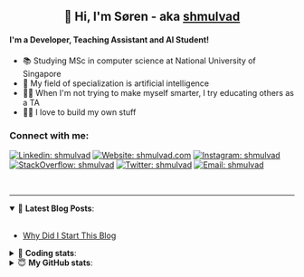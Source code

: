 <h2 align="center">
	👋 Hi, I'm Søren - aka <a href="https://shmulvad.com">shmulvad</a>
</h2>

#### I'm a Developer, Teaching Assistant and AI Student!
- 📚 Studying MSc in computer science at National University of Singapore
- 🧠 My field of specialization is artificial intelligence
- 👨‍🏫 When I'm not trying to make myself smarter, I try educating others as a TA
- 👨‍💻 I love to build my own stuff

### Connect with me:

[![Linkedin: shmulvad](https://img.shields.io/badge/shmulvad-blue?style=flat&logo=Linkedin&logoColor=white)][linkedin]
[![Website: shmulvad.com](https://img.shields.io/badge/shmulvad.com-47CCCC?&style=flat&logo=Google-Chrome&logoColor=white)][website]
[![Instagram: shmulvad](https://img.shields.io/badge/-@shmulvad-purple?style=flat&logo=Instagram&logoColor=white)][instagram]
[![StackOverflow: shmulvad](https://img.shields.io/badge/shmulvad-FE7A16?style=flat&logo=stack-overflow&logoColor=white)][stackOverflow]
[![Twitter: shmulvad](https://img.shields.io/badge/@shmulvad-1ca0f1?style=flat&logo=twitter&logoColor=white)][twitter]
[![Email: shmulvad](https://img.shields.io/badge/shmulvad-D14836?style=flat&logo=gmail&logoColor=white)][mail]

<br />

---

<details open>
 <summary>📕 <b>Latest Blog Posts</b>: </summary>

<br>

<!-- BLOG-POST-LIST:START -->
- [Why Did I Start This Blog](https://shmulvad.com/blog/why-did-start-this-blog)
<!-- BLOG-POST-LIST:END -->

</details>

<!-- --- -->

<details>
 <summary>🤖 <b>Coding stats</b>: </summary>

<br>

<!--START_SECTION:waka-->
**I'm a Night 🦉** 

```text
🌞 Morning    87 commits     ██░░░░░░░░░░░░░░░░░░░░░░░   8.77% 
🌆 Daytime    383 commits    █████████░░░░░░░░░░░░░░░░   38.61% 
🌃 Evening    329 commits    ████████░░░░░░░░░░░░░░░░░   33.17% 
🌙 Night      193 commits    ████░░░░░░░░░░░░░░░░░░░░░   19.46%

```


📊 **This Week I Spent My Time On** 

```text
💬 Programming Languages: 
Python                   17 hrs 22 mins      ████████████████░░░░░░░░░   65.67% 
Other                    3 hrs 34 mins       ███░░░░░░░░░░░░░░░░░░░░░░   13.54% 
HTML                     2 hrs 45 mins       ██░░░░░░░░░░░░░░░░░░░░░░░   10.41% 
JavaScript               1 hr 49 mins        █░░░░░░░░░░░░░░░░░░░░░░░░   6.87% 
Text                     22 mins             ░░░░░░░░░░░░░░░░░░░░░░░░░   1.41%

🔥 Editors: 
VS Code                  22 hrs 46 mins      █████████████████████░░░░   86.05% 
Zsh                      3 hrs 17 mins       ███░░░░░░░░░░░░░░░░░░░░░░   12.43% 
Sublime Text             24 mins             ░░░░░░░░░░░░░░░░░░░░░░░░░   1.52%

🐱‍💻 Projects: 
overvaagning             9 hrs 51 mins       █████████░░░░░░░░░░░░░░░░   37.26% 
benchmark                6 hrs 54 mins       ██████░░░░░░░░░░░░░░░░░░░   26.11% 
overvaagning-sender      4 hrs 19 mins       ████░░░░░░░░░░░░░░░░░░░░░   16.32% 
ps2                      2 hrs 13 mins       ██░░░░░░░░░░░░░░░░░░░░░░░   8.41% 
Unknown Project          1 hr 10 mins        █░░░░░░░░░░░░░░░░░░░░░░░░   4.44%

```


 Last Updated on 21/08/2021
<!--END_SECTION:waka-->

</details>

<!-- --- -->

<details>
 <summary>😇 <b>My GitHub stats</b>: </summary>

<br>

<img align="left" alt="shmulvad's Github Stats" src="https://github-readme-stats.vercel.app/api?username=shmulvad&show_icons=true&hide_border=true" />

</details>



[website]: https://shmulvad.com
[twitter]: https://twitter.com/shmulvad
[linkedin]: https://linkedin.com/in/shmulvad
[instagram]: https://instagram.com/shmulvad
[stackOverflow]: https://stackoverflow.com/users/9248793/shmulvad
[mail]: mailto:shmulvad@gmail.com
[github]: https://github.com/shmulvad

